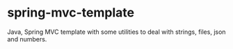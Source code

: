 # spring-mvc-template
Java, Spring MVC template with some utilities to deal with strings, files, json and numbers.
